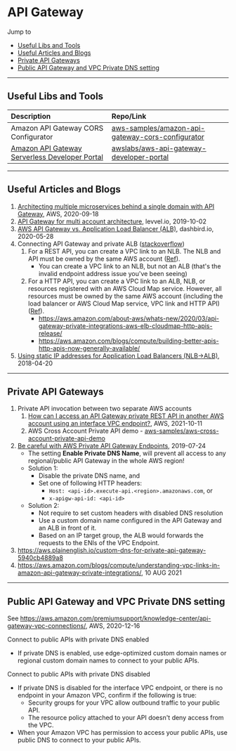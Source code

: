 # API Gateway

Jump to
- [Useful Libs and Tools](#useful-libs-and-tools)
- [Useful Articles and Blogs](#useful-articles-and-blogs)
- [Private API Gateways](#private-api-gateways)
- [Public API Gateway and VPC Private DNS setting](#public-api-gateway-and-vpc-private-dns-setting)


---
## Useful Libs and Tools

| Description | Repo/Link |
| :--- | :--- |
| Amazon API Gateway CORS Configurator | [aws-samples/amazon-api-gateway-cors-configurator](https://github.com/aws-samples/amazon-api-gateway-cors-configurator) |
| [Amazon API Gateway Serverless Developer Portal](https://docs.aws.amazon.com/apigateway/latest/developerguide/apigateway-developer-portal.html) | [awslabs/aws-api-gateway-developer-portal](https://github.com/awslabs/aws-api-gateway-developer-portal) |


---
## Useful Articles and Blogs

1. [Architecting multiple microservices behind a single domain with API Gateway](https://aws.amazon.com/blogs/compute/architecting-multiple-microservices-behind-a-single-domain-with-amazon-api-gateway/), AWS, 2020-09-18
1. [API Gateway for multi account architecture](https://www.levvel.io/resource-library/aws-api-gateway-for-multi-account-architecture), levvel.io, 2019-10-02
1. [AWS API Gateway vs. Application Load Balancer (ALB)](https://dashbird.io/blog/aws-api-gateway-vs-application-load-balancer/), dashbird.io, 2020-05-28
1. Connecting API Gateway and private ALB ([stackoverflow](https://stackoverflow.com/questions/50782573/connecting-aws-api-gateway-and-private-alb))
    1. For a REST API, you can create a VPC link to an NLB. The NLB and API must be owned by the same AWS account ([Ref](https://docs.aws.amazon.com/apigateway/latest/developerguide/getting-started-with-private-integration.html)).
        - You can create a VPC link to an NLB, but not an ALB (that's the invalid endpoint address issue you've been seeing)
    1. For a HTTP API, you can create a VPC link to an ALB, NLB, or resources registered with an AWS Cloud Map service. However, all resources must be owned by the same AWS account (including the load balancer or AWS Cloud Map service, VPC link and HTTP API)
    ([Ref](https://docs.aws.amazon.com/apigateway/latest/developerguide/http-api-develop-integrations-private.html)).
        - https://aws.amazon.com/about-aws/whats-new/2020/03/api-gateway-private-integrations-aws-elb-cloudmap-http-apis-release/
        - https://aws.amazon.com/blogs/compute/building-better-apis-http-apis-now-generally-available/
1. [Using static IP addresses for Application Load Balancers (NLB->ALB)](https://aws.amazon.com/blogs/networking-and-content-delivery/using-static-ip-addresses-for-application-load-balancers/), 2018-04-20


---
## Private API Gateways

1. Private API invocation between two separate AWS accounts
    1. [How can I access an API Gateway private REST API in another AWS account using an interface VPC endpoint?](https://aws.amazon.com/premiumsupport/knowledge-center/api-gateway-private-cross-account-vpce/), AWS, 2021-10-11
    1. AWS Cross Account Private API demo - [aws-samples/aws-cross-account-private-api-demo](https://github.com/aws-samples/aws-cross-account-private-api-demo)
1. [Be careful with AWS Private API Gateway Endpoints](https://st-g.de/2019/07/be-careful-with-aws-private-api-gateway-endpoints), 2019-07-24
    - The setting **Enable Private DNS Name**,  will prevent all access to any regional/public API Gateway in the whole AWS region!
    - Solution 1:
        - Disable the private DNS name, and
        - Set one of following HTTP headers:
            - `Host: <api-id>.execute-api.<region>.amazonaws.com`, or
            - `x-apigw-api-id: <api-id>`
    - Solution 2:
        - Not require to set custom headers with disabled DNS resolution
        - Use a custom domain name configured in the API Gateway and an ALB in front of it.
        - Based on an IP target group, the ALB would forwards the requests to the ENIs of the VPC Endpoint.
1. https://aws.plainenglish.io/custom-dns-for-private-api-gateway-5940cb4889a8
1. https://aws.amazon.com/blogs/compute/understanding-vpc-links-in-amazon-api-gateway-private-integrations/, 10 AUG 2021


---
## Public API Gateway and VPC Private DNS setting

See https://aws.amazon.com/premiumsupport/knowledge-center/api-gateway-vpc-connections/, AWS, 2020-12-16

Connect to public APIs with private DNS enabled
- If private DNS is enabled, use edge-optimized custom domain names or regional custom domain names to connect to your public APIs.

Connect to public APIs with private DNS disabled
- If private DNS is disabled for the interface VPC endpoint, or there is no endpoint in your Amazon VPC, confirm if the following is true:
   - Security groups for your VPC allow outbound traffic to your public API.
   - The resource policy attached to your API doesn't deny access from the VPC.
- When your Amazon VPC has permission to access your public APIs, use public DNS to connect to your public APIs.


